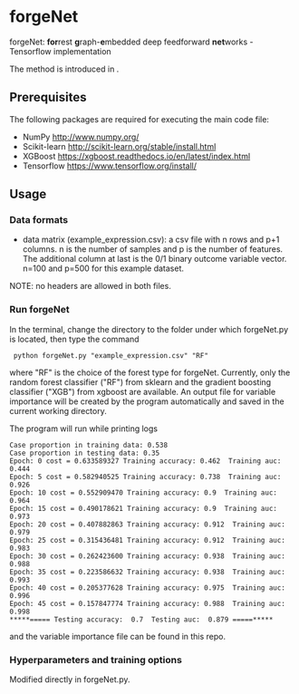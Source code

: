 # forgeNet

forgeNet: **for**rest **g**raph-**e**mbedded deep feedforward **net**works - Tensorflow implementation

The method is introduced in .

## Prerequisites

The following packages are required for executing the main code file:

* NumPy http://www.numpy.org/
* Scikit-learn http://scikit-learn.org/stable/install.html
* XGBoost https://xgboost.readthedocs.io/en/latest/index.html
* Tensorflow https://www.tensorflow.org/install/

## Usage

### Data formats

* data matrix (example_expression.csv): a csv file with n rows and p+1 columns. n is the number of samples and p is the number of features. The additional column at last is the 0/1 binary outcome variable vector. n=100 and p=500 for this example dataset.

NOTE: no headers are allowed in both files.

### Run forgeNet

In the terminal, change the directory to the folder under which forgeNet.py is located, then type the command

```
 python forgeNet.py "example_expression.csv" "RF"
```

where "RF" is the choice of the forest type for forgeNet. Currently, only the random forest classifier ("RF") from sklearn and the gradient boosting classifier ("XGB") from xgboost are available. An output file for variable importance will be created by the program automatically and saved in the current working directory. 

The program will run while printing logs

```
Case proportion in training data: 0.538
Case proportion in testing data: 0.35
Epoch: 0 cost = 0.633589327 Training accuracy: 0.462  Training auc: 0.444
Epoch: 5 cost = 0.582940525 Training accuracy: 0.738  Training auc: 0.926
Epoch: 10 cost = 0.552909470 Training accuracy: 0.9  Training auc: 0.964
Epoch: 15 cost = 0.490178621 Training accuracy: 0.9  Training auc: 0.973
Epoch: 20 cost = 0.407882863 Training accuracy: 0.912  Training auc: 0.979
Epoch: 25 cost = 0.315436481 Training accuracy: 0.912  Training auc: 0.983
Epoch: 30 cost = 0.262423600 Training accuracy: 0.938  Training auc: 0.988
Epoch: 35 cost = 0.223586632 Training accuracy: 0.938  Training auc: 0.993
Epoch: 40 cost = 0.205377628 Training accuracy: 0.975  Training auc: 0.996
Epoch: 45 cost = 0.157847774 Training accuracy: 0.988  Training auc: 0.998
*****===== Testing accuracy:  0.7  Testing auc:  0.879 =====*****
```

and the variable importance file can be found in this repo.

### Hyperparameters and training options

Modified directly in forgeNet.py.
